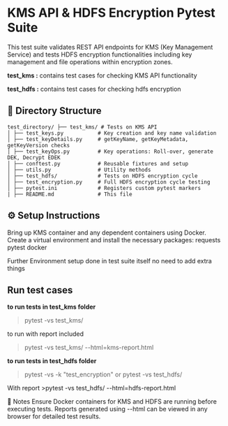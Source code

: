 #    KMS API & HDFS Encryption Pytest Suite


This test suite validates REST API endpoints for KMS (Key Management Service) and tests HDFS encryption functionalities including key management and file operations within encryption zones.

**test_kms  :** contains test cases for checking KMS API functionality  

**test_hdfs :** contains test cases for checking hdfs encryption

## 📂 Directory Structure

```
test_directory/ ├── test_kms/ # Tests on KMS API
│ ├── test_keys.py           # Key creation and key name validation
│ ├── test_keyDetails.py     # getKeyName, getKeyMetadata, getKeyVersion checks
│ ├── test_keyOps.py         # Key operations: Roll-over, generate DEK, Decrypt EDEK
│ ├── conftest.py            # Reusable fixtures and setup
│ ├── utils.py               # Utility methods
│ ├── test_hdfs/             # Tests on HDFS encryption cycle
│ ├── test_encryption.py     # Full HDFS encryption cycle testing
│ ├── pytest.ini             # Registers custom pytest markers
| ├── README.md              # This file
```

## ⚙️ Setup Instructions
Bring up KMS container and any dependent containers using Docker.
Create a virtual environment and install the necessary packages: requests pytest docker

Further Environment setup  done in test suite itself no need to add extra things

## Run test cases

**to run tests in test_kms folder**
> pytest -vs test_kms/

to run with report included
> pytest -vs test_kms/ --html=kms-report.html


**to run tests in test_hdfs folder**

> pytest -vs -k "test_encryption"
or
>pytest -vs test_hdfs/

With report >pytest -vs test_hdfs/ --html=hdfs-report.html

📌 Notes
Ensure Docker containers for KMS and HDFS are running before executing tests.
Reports generated using --html can be viewed in any browser for detailed test results.




